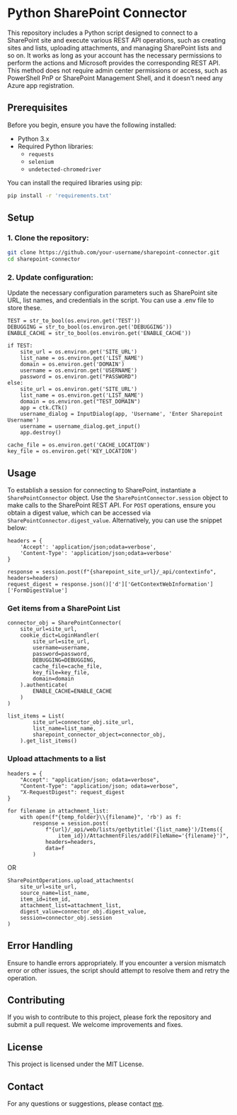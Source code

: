 # Python SharePoint Connector

This repository includes a Python script designed to connect to a SharePoint site and execute various REST API operations, such as creating sites and lists, uploading attachments, and managing SharePoint lists and so on. It works as long as your account has the necessary permissions to perform the actions and Microsoft provides the corresponding REST API. This method does not require admin center permissions or access, such as PowerShell PnP or SharePoint Management Shell, and it doesn't need any Azure app registration.

## Prerequisites

Before you begin, ensure you have the following installed:

- Python 3.x
- Required Python libraries:
  - `requests`
  - `selenium`
  - `undetected-chromedriver`

You can install the required libraries using pip:

```bash
pip install -r 'requirements.txt'
```

## Setup

### 1. Clone the repository:

```bash
git clone https://github.com/your-username/sharepoint-connector.git
cd sharepoint-connector
```

### 2. Update configuration:

Update the necessary configuration parameters such as SharePoint site URL, list names, and credentials in the script. You can use a .env file to store these.

```
TEST = str_to_bool(os.environ.get('TEST'))
DEBUGGING = str_to_bool(os.environ.get('DEBUGGING'))
ENABLE_CACHE = str_to_bool(os.environ.get('ENABLE_CACHE'))
    
if TEST:
    site_url = os.environ.get('SITE_URL')
    list_name = os.environ.get('LIST_NAME')
    domain = os.environ.get('DOMAIN')
    username = os.environ.get('USERNAME')
    password = os.environ.get("PASSWORD")
else:
    site_url = os.environ.get('SITE_URL')
    list_name = os.environ.get('LIST_NAME')
    domain = os.environ.get("TEST_DOMAIN")
    app = ctk.CTk()
    username_dialog = InputDialog(app, 'Username', 'Enter Sharepoint Username')
    username = username_dialog.get_input()
    app.destroy()

cache_file = os.environ.get('CACHE_LOCATION')
key_file = os.environ.get('KEY_LOCATION')
```

## Usage
To establish a session for connecting to SharePoint, instantiate a ```SharePointConnector``` object. Use the ```SharePointConnector.session``` object to make calls to the SharePoint REST API. For ```POST``` operations, ensure you obtain a digest value, which can be accessed via ```SharePointConnector.digest_value```. Alternatively, you can use the snippet below:

```
headers = {
    'Accept': 'application/json;odata=verbose',
    'Content-Type': 'application/json;odata=verbose'
}

response = session.post(f"{sharepoint_site_url}/_api/contextinfo", headers=headers)
request_digest = response.json()['d']['GetContextWebInformation']['FormDigestValue']

```
### Get items from a SharePoint List
```
connector_obj = SharePointConnector(
    site_url=site_url,
    cookie_dict=LoginHandler(
        site_url=site_url,
        username=username,
        password=password,
        DEBUGGING=DEBUGGING,
        cache_file=cache_file,
        key_file=key_file,
        domain=domain
    ).authenticate(
        ENABLE_CACHE=ENABLE_CACHE
    )
)

list_items = List(
        site_url=connector_obj.site_url,
        list_name=list_name,
        sharepoint_connector_object=connector_obj,
    ).get_list_items()
```
### Upload attachments to a list
```
headers = {
    "Accept": "application/json; odata=verbose",
    "Content-Type": "application/json; odata=verbose",
    "X-RequestDigest": request_digest
}

for filename in attachment_list:
    with open(f"{temp_folder}\\{filename}", 'rb') as f:
        response = session.post(
            f"{url}/_api/web/lists/getbytitle('{list_name}')/Items({
                item_id})/AttachmentFiles/add(FileName='{filename}')",
            headers=headers,
            data=f
        )
```
OR
```
SharePointOperations.upload_attachments(
    site_url=site_url,
    source_name=list_name,
    item_id=item_id,
    attachment_list=attachment_list,
    digest_value=connector_obj.digest_value,
    session=connector_obj.session
)
```

## Error Handling

Ensure to handle errors appropriately. If you encounter a version mismatch error or other issues, the script should attempt to resolve them and retry the operation.

## Contributing

If you wish to contribute to this project, please fork the repository and submit a pull request. We welcome improvements and fixes.

## License

This project is licensed under the MIT License.

## Contact

For any questions or suggestions, please contact [me](https://github.com/gshuvam).
